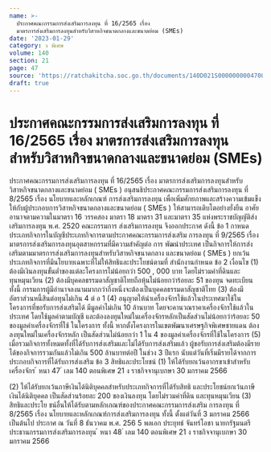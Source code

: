 ```yaml
---
name: >-
  ประกาศคณะกรรมการส่งเสริมการลงทุน ที่ 16/2565 เรื่อง
  มาตรการส่งเสริมการลงทุนสำหรับวิสาหกิจขนาดกลางและขนาดย่อม (SMEs)
date: '2023-01-29'
category: ง พิเศษ
volume: 140
section: 21
page: 47
source: 'https://ratchakitcha.soc.go.th/documents/140D021S0000000004700.pdf'
draft: true
---
```


# ประกาศคณะกรรมการส่งเสริมการลงทุน ที่ 16/2565 เรื่อง มาตรการส่งเสริมการลงทุนสำหรับวิสาหกิจขนาดกลางและขนาดย่อม (SMEs)

ประกาศคณะกรรมการส่งเสริมการลงทุน ที่ 16/2565 เรื่อง มาตรการส่งเสริมการลงทุนสำหรับวิสาหกิจขนาดกลางและขนาดย่อม ( SMEs ) อนุสนธิประกาศคณะกรรมการส่งเสริมการลงทุน ที่ 8/2565 เรื่อง นโยบายและหลักเกณฑ์ การส่งเสริมการลงทุน เพื่อเพิ่มศักยภาพและสร้างความเข้มแข็งให้กับผู้ประกอบการวิสาหกิจขนาดกลางและขนาดย่อม ( SMEs ) ให้สามารถเติบโตอย่างยั่งยืน อาศัยอานาจตามความในมาตรา 16 วรรคสอง มาตรา 18 มาตรา 31 และมาตรา 35 แห่งพระราชบัญญัติส่งเสริมการลงทุน พ.ศ. 2520 คณะกรรมการ ส่งเสริมการลงทุน จึงออกประกาศ ดังนี้ ข้อ 1 กาหนดประเภทกิจการในบัญชีประเภทกิจการตามประกาศคณะกรรมการส่งเสริม การลงทุน ที่ 9/2565 เรื่อง มาตรการส่งเสริมการลงทุนอุตสาหกรรมที่มีความสำคัญต่อ การ พัฒนำประเทศ เป็นกิจการให้การส่งเสริมตามมาตรการส่งเสริมการลงทุนสำหรับวิสาหกิจขนาดกลาง และขนาดย่อม ( SMEs ) ยกเว้นประเภทกิจการที่มีนโยบายเฉพาะที่ไม่ให้สิทธิและประโยชน์ตามที่ สำนักงานกำหนด ข้อ 2 เงื่อนไข (1) ต้องมีเงินลงทุนขั้นต่ำของแต่ละโครงการไม่น้อยกว่า 500 , 000 บาท โดยไม่รวมค่าที่ดินและทุนหมุนเวียน (2) ต้องมีบุคคลธรรมดาสัญชาติไทยถือหุ้นไม่น้อยกว่าร้อยละ 51 ของทุน จดทะเบียน ทั้งนี้ กรรมการผู้มีอำนาจลงนามมากกว่ากึ่งหนึ่งจะต้องเป็นบุคคลธรรมดาสัญชาติไทย (3) ต้องมีอัตราส่วนหนี้สินต่อทุนไม่เกิน 4 ต่ อ 1 (4) อนุญาตให้นำเครื่องจักรใช้แล้วในประเทศมาใช้ในโครงการที่ขอรับการส่งเสริมได้ มีมูลค่าไม่เกิน 10 ล้านบาท โดยจะคานวณราคาเครื่องจักรใช้แล้วในประเทศ โดยใช้มูลค่าตามบัญชี และต้องลงทุนใหม่ในเครื่องจักรหลักเป็นสัดส่วนไม่น้อยกว่าร้อยละ 50 ของมูลค่าเครื่องจักรที่ใช้ ในโครงการ ทั้งนี้ หากตั้งโครงการในเขตพัฒนาเศรษฐกิจพิเศษชายแดน ต้องลงทุนใหม่ในเครื่องจักรหลัก เป็นสัดส่วนไม่น้อยกว่า 1 ใน 4 ของมูลค่าเครื่องจักรที่ใช้ในโครงการ (5) เมื่อรวมกิจการทั้งหมดทั้งที่ได้รับการส่งเสริมและไม่ได้รับการส่งเสริมแล้ว ผู้ขอรับการส่งเสริมต้องมีรายได้ของกิจการรวมกันแล้วไม่เกิน 500 ล้านบาทต่อปี ในช่วง 3 ปีแรก นับแต่วันที่เริ่มมีรายได้จากการประกอบกิจการที่ได้รับการส่งเสริม ข้อ 3 สิทธิและประโยชน์ (1) ให้ได้รับยกเว้นอากรขาเข้าสำหรับเครื่องจักร ้ หนา 47 ่ เลม 140 ตอนพิเศษ 21 ง ราชกิจจานุเบกษา 30 มกราคม 2566

(2) ให้ได้รับยกเว้นภาษีเงินได้นิติบุคคลสำหรับประเภทกิจการที่ได้รับสิทธิ และประโยชน์ยกเว้นภาษีเงินได้นิติบุคคล เป็นสัดส่วนร้อยละ 200 ของเงินลงทุน โดยไม่รวมค่าที่ดิน และทุนหมุนเวียน (3) สิทธิและประโย ชน์อื่นให้ได้รับตามหลักเกณฑ์ของประกาศคณะกรรมการส่งเสริม การลงทุน ที่ 8/2565 เรื่อง นโยบายและหลักเกณฑ์การส่งเสริมการลงทุน ทั้งนี้ ตั้งแต่วันที่ 3 มกราคม 2566 เป็นต้นไป ประกาศ ณ วันที่ 8 ธันวาคม พ.ศ. 256 5 พลเอก ประยุทธ์ จันทร์โอชา นายกรัฐมนตรี ประธานกรรมการส่งเสริมการลงทุน ้ หนา 48 ่ เลม 140 ตอนพิเศษ 21 ง ราชกิจจานุเบกษา 30 มกราคม 2566
